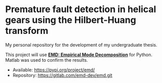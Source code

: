 # Premature fault detection in helical gears using the Hilbert-Huang transform

My personal repository for the development of my undergraduate thesis.

This project will use **[EMD: Empirical Mode Decomposition](https://emd.readthedocs.io/en/stable/)** for Python. Matlab was used to confirm the results.
* Available: https://pypi.org/project/emd/
* Repository: https://gitlab.com/emd-dev/emd.git
